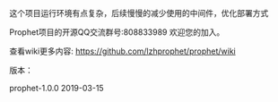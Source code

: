 这个项目运行环境有点复杂，后续慢慢的减少使用的中间件，优化部署方式


Prophet项目的开源QQ交流群号:808833989 欢迎您的加入。 


查看wiki更多内容: https://github.com/lzhprophet/prophet/wiki


版本：

prophet-1.0.0   2019-03-15 
